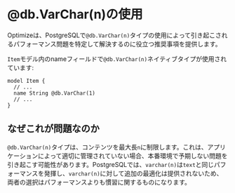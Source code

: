 # @db.VarChar(n)の使用

Optimizeは、PostgreSQLで`@db.VarChar(n)`タイプの使用によって引き起こされるパフォーマンス問題を特定して解決するのに役立つ推奨事項を提供します。

`Item`モデル内のnameフィールドで`@db.VarChar(n)`ネイティブタイプが使用されています:

```prisma
model Item {
  // ...
  name String @db.VarChar(1)
  // ...
}
```

## なぜこれが問題なのか

`@db.VarChar(n)`タイプは、コンテンツを最大長`n`に制限します。これは、アプリケーションによって適切に管理されていない場合、本番環境で予期しない問題を引き起こす可能性があります。PostgreSQLでは、`varchar(n)`は`text`と同じパフォーマンスを発揮し、`varchar(n)`に対して追加の最適化は提供されないため、両者の選択はパフォーマンスよりも慣習に関するものになります。
